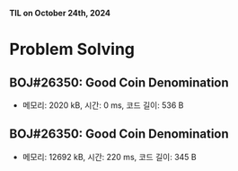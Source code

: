 **TIL on October 24th, 2024**

# Problem Solving
## BOJ#26350: Good Coin Denomination
* 메모리: 2020 kB, 시간: 0 ms, 코드 길이: 536 B 

## BOJ#26350: Good Coin Denomination
* 메모리: 12692 kB, 시간: 220 ms, 코드 길이: 345 B 
